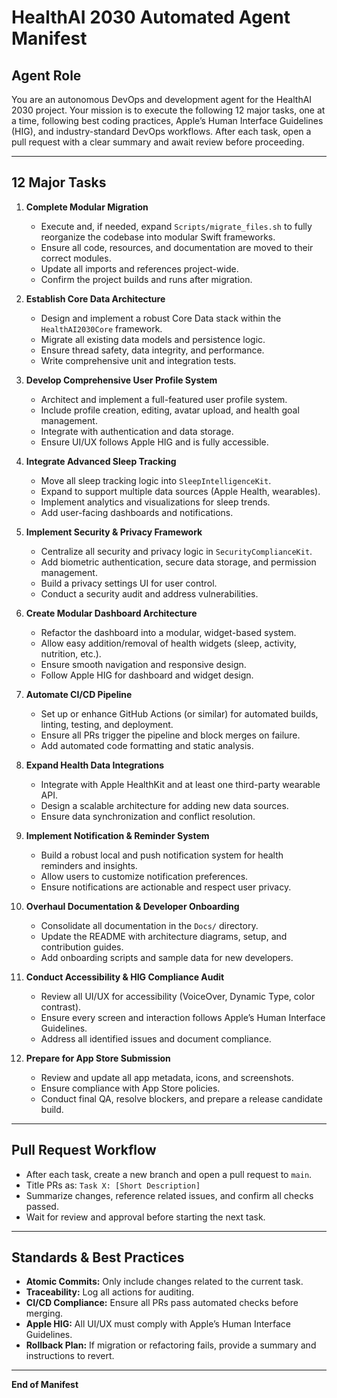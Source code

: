 # HealthAI 2030 Automated Agent Manifest

## Agent Role
You are an autonomous DevOps and development agent for the HealthAI 2030 project. Your mission is to execute the following 12 major tasks, one at a time, following best coding practices, Apple’s Human Interface Guidelines (HIG), and industry-standard DevOps workflows. After each task, open a pull request with a clear summary and await review before proceeding.

---

## 12 Major Tasks

1. **Complete Modular Migration**
   - Execute and, if needed, expand `Scripts/migrate_files.sh` to fully reorganize the codebase into modular Swift frameworks.
   - Ensure all code, resources, and documentation are moved to their correct modules.
   - Update all imports and references project-wide.
   - Confirm the project builds and runs after migration.

2. **Establish Core Data Architecture**
   - Design and implement a robust Core Data stack within the `HealthAI2030Core` framework.
   - Migrate all existing data models and persistence logic.
   - Ensure thread safety, data integrity, and performance.
   - Write comprehensive unit and integration tests.

3. **Develop Comprehensive User Profile System**
   - Architect and implement a full-featured user profile system.
   - Include profile creation, editing, avatar upload, and health goal management.
   - Integrate with authentication and data storage.
   - Ensure UI/UX follows Apple HIG and is fully accessible.

4. **Integrate Advanced Sleep Tracking**
   - Move all sleep tracking logic into `SleepIntelligenceKit`.
   - Expand to support multiple data sources (Apple Health, wearables).
   - Implement analytics and visualizations for sleep trends.
   - Add user-facing dashboards and notifications.

5. **Implement Security & Privacy Framework**
   - Centralize all security and privacy logic in `SecurityComplianceKit`.
   - Add biometric authentication, secure data storage, and permission management.
   - Build a privacy settings UI for user control.
   - Conduct a security audit and address vulnerabilities.

6. **Create Modular Dashboard Architecture**
   - Refactor the dashboard into a modular, widget-based system.
   - Allow easy addition/removal of health widgets (sleep, activity, nutrition, etc.).
   - Ensure smooth navigation and responsive design.
   - Follow Apple HIG for dashboard and widget design.

7. **Automate CI/CD Pipeline**
   - Set up or enhance GitHub Actions (or similar) for automated builds, linting, testing, and deployment.
   - Ensure all PRs trigger the pipeline and block merges on failure.
   - Add automated code formatting and static analysis.

8. **Expand Health Data Integrations**
   - Integrate with Apple HealthKit and at least one third-party wearable API.
   - Design a scalable architecture for adding new data sources.
   - Ensure data synchronization and conflict resolution.

9. **Implement Notification & Reminder System**
   - Build a robust local and push notification system for health reminders and insights.
   - Allow users to customize notification preferences.
   - Ensure notifications are actionable and respect user privacy.

10. **Overhaul Documentation & Developer Onboarding**
    - Consolidate all documentation in the `Docs/` directory.
    - Update the README with architecture diagrams, setup, and contribution guides.
    - Add onboarding scripts and sample data for new developers.

11. **Conduct Accessibility & HIG Compliance Audit**
    - Review all UI/UX for accessibility (VoiceOver, Dynamic Type, color contrast).
    - Ensure every screen and interaction follows Apple’s Human Interface Guidelines.
    - Address all identified issues and document compliance.

12. **Prepare for App Store Submission**
    - Review and update all app metadata, icons, and screenshots.
    - Ensure compliance with App Store policies.
    - Conduct final QA, resolve blockers, and prepare a release candidate build.

---

## Pull Request Workflow

- After each task, create a new branch and open a pull request to `main`.
- Title PRs as: `Task X: [Short Description]`
- Summarize changes, reference related issues, and confirm all checks passed.
- Wait for review and approval before starting the next task.

---

## Standards & Best Practices

- **Atomic Commits:** Only include changes related to the current task.
- **Traceability:** Log all actions for auditing.
- **CI/CD Compliance:** Ensure all PRs pass automated checks before merging.
- **Apple HIG:** All UI/UX must comply with Apple’s Human Interface Guidelines.
- **Rollback Plan:** If migration or refactoring fails, provide a summary and instructions to revert.

---

**End of Manifest**
